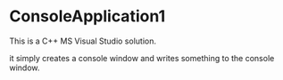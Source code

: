 # ConsoleApplication1

This is a C++ MS Visual Studio solution.

it simply creates a console window and writes something to the console window.
